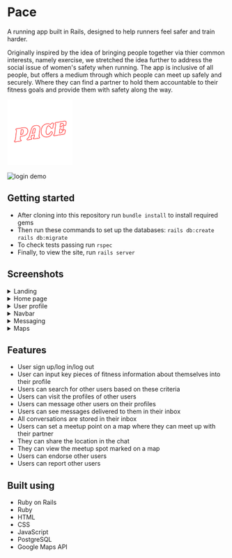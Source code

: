 # Pace

A running app built in Rails, designed to help runners feel safer and train harder.

Originally inspired by the idea of bringing people together via thier common interests, namely exercise, we stretched the idea further to address the social issue of women's safety when running. The app is inclusive of all people, but offers a medium through which people can meet up safely and securely. Where they can find a partner to hold them accountable to their fitness goals and provide them with safety along the way. 

<img src="app/assets/images/pace-logo.png" width="150" height="150">

![login demo](app/assets/images/Login.gif)

## Getting started

* After cloning into this repository run `bundle install` to install required gems
* Then run these commands to set up the databases:
`rails db:create`
`rails db:migrate`
* To check tests passing run `rspec`
* Finally, to view the site, run `rails server`

## Screenshots

<details>
  <summary>Landing</summary>
<img src="app/assets/images/landing.png">
</details>

<details>
  <summary>Home page</summary>
<img src="app/assets/images/home-page.png">
</details>

<details>
  <summary>User profile</summary>
<img src="app/assets/images/user-profile.png">
</details>

<details>
  <summary>Navbar</summary>
<img src="app/assets/images/navbar.png">
</details>

<details>
  <summary>Messaging</summary>
<img src="app/assets/images/messaging.png">
</details>

<details>
  <summary>Maps</summary>
<img src="app/assets/images/maps.gif">
</details>

## Features

* User sign up/log in/log out
* User can input key pieces of fitness information about themselves into their profile
* Users can search for other users based on these criteria
* Users can visit the profiles of other users
* Users can message other users on their profiles
* Users can see messages delivered to them in their inbox
* All conversations are stored in their inbox
* Users can set a meetup point on a map where they can meet up with their partner
* They can share the location in the chat
* They can view the meetup spot marked on a map
* Users can endorse other users 
* Users can report other users

## Built using
* Ruby on Rails
* Ruby
* HTML
* CSS
* JavaScript
* PostgreSQL
* Google Maps API
